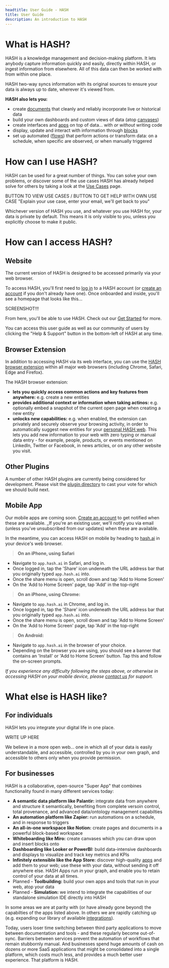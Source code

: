 ```yaml
---
headtitle: User Guide - HASH
title: User Guide
description: An introduction to HASH
---
```


# What is HASH?

HASH is a knowledge management and decision-making platform. It lets anybody capture information quickly and easily, directly within HASH, or ingest information from elsewhere. All of this data can then be worked with from within one place.

HASH two-way syncs information with its original sources to ensure your data is always up to date, wherever it's viewed from.

**HASH also lets you:**

- create [documents](https://hash.ai/guides/pages/documents) that cleanly and reliably incorporate live or historical data
- build your own dashboards and custom views of data (atop [canvases](https://hash.ai/guides/pages/canvases))
- create interfaces and [apps](https://hash.ai/guides/apps) on top of data... with _or without_ writing code
- display, update and interact with information through [blocks](https://hash.ai/guide/blocks)
- set up automated ([flows](https://hash.ai/guide/flows)) that perform actions or transform data: on a schedule, when specific are observed, or when manually triggered

# How can I use HASH?

HASH can be used for a great number of things. You can solve your own problems, or discover some of the use cases HASH has already helped solve for others by taking a look at the [Use Cases](https://hash.ai/guide/introduction/use-cases) page.

BUTTON TO VIEW USE CASES / BUTTON TO GET HELP WITH OWN USE CASE "Explain your use case, enter your email, we'll get back to you"

Whichever version of HASH you use, and whatever you use HASH for, your data is private by default. This means it is only visible to you, unless you explicitly choose to make it public.

# How can I access HASH?

## Website

The current version of HASH is designed to be accessed primarily via your web browser.

To access HASH, you'll first need to [log in](https://app.hash.ai/login) to a HASH account (or [create an account](https://app.hash.ai/signup) if you don't already have one). Once onboarded and inside, you'll see a homepage that looks like this...

SCREENSHOT!!!

From here, you'll be able to use HASH. Check out our [Get Started](https://hash.ai/guide/introduction/get-started) for more.

You can access this user guide as well as our community of users by clicking the "Help & Support" button in the bottom-left of HASH at any time.

## Browser Extension

In addition to accessing HASH via its web interface, you can use the [HASH browser extension](https://hash.ai/integrations#plugins) within all major web browsers (including Chrome, Safari, Edge and Firefox).

The HASH browser extension:

- **lets you quickly access common actions and key features from anywhere:** e.g. create a new entities
- **provides additional context or information when taking actinos:** e.g. optionally embed a snapshot of the current open page when creating a new entity
- **unlocks new capabilities:** e.g. when enabled, the extension can privately and securely observe your browsing activity, in order to automatically suggest new entities for your [personal HASH web](https://hash.ai/guide/webs). This lets you add new information to your web with zero typing or manual data entry - for example, people, products, or events mentioned on LinkedIn, Twitter or Facebook, in news articles, or on any other website you visit.

## Other Plugins

A number of other HASH plugins are currently being considered for development. Please visit the [plugin directory](https://hash.ai/integrations#plugins) to cast your vote for which we should build next.

## Mobile App

Our mobile apps are coming soon. [Create an account](https://app.hash.ai/signup) to get notified when these are available. _If you're an existing user, we'll notify you via email (unless you've unsubscribed from our updates) when these are available.

In the meantime, you can access HASH on mobile by heading to [hash.ai](https://app.hash.ai/) in your device's web browser.

> **On an iPhone, using Safari**
- Navigate to `app.hash.ai` in Safari, and log in.
- Once logged in, tap the 'Share' icon undeneath the URL address bar that you originally typed `app.hash.ai` into.
- Once the share menu is open, scroll down and tap 'Add to Home Screen'
- On the 'Add to Home Screen' page, tap 'Add' in the top-right

> **On an iPhone, using Chrome:**
- Navigate to `app.hash.ai` in Chrome, and log in.
- Once logged in, tap the 'Share' icon undeneath the URL address bar that you originally typed `app.hash.ai` into.
- Once the share menu is open, scroll down and tap 'Add to Home Screen'
- On the 'Add to Home Screen' page, tap 'Add' in the top-right

> **On Android:**
- Navigate to `app.hash.ai` in the browser of your choice.
- Depending on the browser you are using, you should see a banner that contains an 'Install' or 'Add to Home Screen' button. Tap this and follow the on-screen prompts.

_If you experience any difficulty following the steps above, or otherwise in accessing HASH on your mobile device, please [contact us](https://hash.ai/contact) for support._

# What else is HASH like?

## For individuals

HASH lets you integrate your digital life in one place.

WRITE UP HERE

We believe in a more open web... one in which all of your data is easily understandable, and accessible, controlled by you in your own graph, and accessible to others only when you provide permission.

## For businesses

HASH is a collaborative, open-source "Super App" that combines functionality found in many different services today:

- **A semantic data platform like Palantir:** integrate data from anywhere and structure it semantically, benefiting from complete versoin control, total provenance, and advanced data/ontology management capabilties
- **An automation platform like Zapier:** run automations on a schedule, and in response to triggers
- **An all-in-one workspace like Notion:** create pages and documents in a powerful block-based workspace
- **Whiteboarding like Miro:** create canvases which you can draw upon and insert blocks onto
- **Dashboarding like Looker or PowerBI:** build data-intensive dashboards and displays to visualize and track key metrics and KPIs
- **Infinitely extensible like the App Store:** discover high-quality [apps](https://hash.ai/guide/apps) and add them to your web; use these with your data, without sending it off anywhere else. HASH Apps run _in_ your graph, and enable you to retain control of your data at all times.
- Planned - **Toolbuilding:** build your own apps and tools that run in your web, atop your data
- Planned - **Simulation:** we intend to integrate the capabilities of our standalone simulation IDE directly into HASH

In some areas we are at parity with (or have already gone beyond) the capabilties of the apps listed above. In others we are rapidly catching up (e.g. expanding our library of available [integrations](https://hash.ai/guide/syncing/integrations)).

Today, users loser time switching between third party applications to move between documentation and tools - and these regularly become out-of-sync. Barriers between services prevent the automation of workflows that remain stubbornly manual. And businesses spend huge amounts of cash on dozens or more SaaS applications that might be consolidated into a single platform, which costs much less, and provides a much better user experience. That platform is HASH.